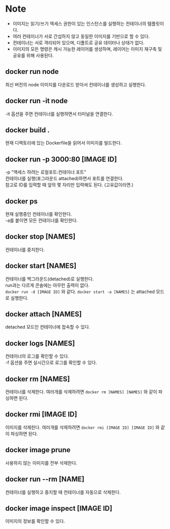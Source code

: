 # Note

- 이미지는 읽기/쓰기 액세스 권한이 있는 인스턴스를 실행하는 컨테이너의 템플릿이
  다.
- 여러 컨테이너가 서로 간섭하지 않고 동일한 이미지를 기반으로 할 수 있다.
- 컨테이너는 서로 격리되어 있으며, 디폴트로 공유 데이터나 상태가 없다.
- 이미지의 모든 명령은 캐시 가능한 레이어를 생성하며, 레이어는 이미지 재구축 및
  공유를 위해 사용된다.

## docker run node

최신 버전의 node 이미지를 다운로드 받아서 컨테이너를 생성하고 실행한다.

## docker run -it node

-it 옵션을 주면 컨테이너를 실행하면서 터미널을 연결한다.

## docker build .

현재 디렉토리에 있는 Dockerfile을 읽어서 이미지를 빌드한다.

## docker run -p 3000:80 [IMAGE ID]

-p "액세스 하려는 로컬포트:컨테이너 포트"  
컨테이너를 실행(포그라운드 attached)하면서 포트를 연결한다.  
참고로 ID를 입력할 때 앞의 몇 자리만 입력해도 된다. (고유값이라면.)

## docker ps

현재 실행중인 컨테이너를 확인한다.  
-a를 붙이면 모든 컨테이너를 확인한다.

## docker stop [NAMES]

컨테이너를 중지한다.

## docker start [NAMES]

컨테이너를 백그라운드(detached)로 실행한다.  
run과는 다르게 콘솔에는 아무런 출력이 없다.  
`docker run -d [IMAGE ID]` 와 같다. `docker start -a [NAMES]` 는 attached 모드로
실행한다.

## docker attach [NAMES]

detached 모드인 컨테이너에 접속할 수 있다.

## docker logs [NAMES]

컨테이너의 로그를 확인할 수 있다.  
-f 옵션을 주면 실시간으로 로그를 확인할 수 있다.

## docker rm [NAMES]

컨테이너를 삭제한다. 여러개를 삭제하려면 `docker rm [NAMES] [NAMES]` 와 같이 파
싱하면 된다.

## docker rmi [IMAGE ID]

이미지를 삭제한다. 여러개를 삭제하려면 `docker rmi [IMAGE ID] [IMAGE ID]` 와 같
이 파싱하면 된다.  

## docker image prune

사용하지 않는 이미지를 전부 삭제한다.

## docker run --rm [NAME]

컨테이너를 실행하고 중지할 때 컨테이너를 자동으로 삭제한다.

## docker image inspect [IMAGE ID]

이미지의 정보를 확인할 수 있다.